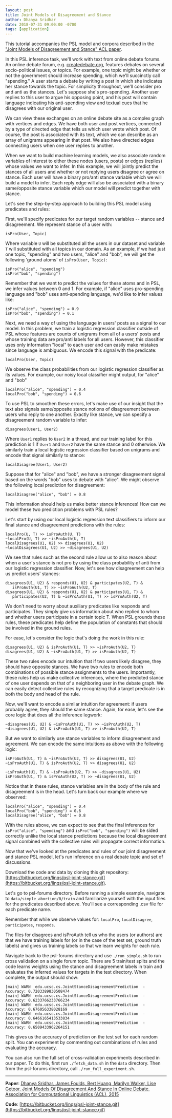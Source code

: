 ```yaml
---
layout: post
title: Joint Models of Disagreement and Stance
author: Dhanya Sridhar
date: 2018-07-31 09:00:00 -0700
tags: [application]
---
```


This tutorial accompanies the PSL model and corpora described in the ["Joint Models of Disagreement and Stance" ACL paper](https://linqs.soe.ucsc.edu/node/258).

In this PSL inference task, we'll work with text from online debate forums.
An online debate forum, e.g. [createdebate.org](createdebate.org), features debates on several socio-political issues, or topics.
For example, one topic might be whether or not the government should increase spending, which we'll succinctly call "spending."
A user starts a debate by writing a post in which she indicates her stance towards the topic.
For simplicity throughout, we'll consider pro and anti as the stances.
Let's suppose she's pro-spending.
Another user replies to this user to argue his opposing point, and his post will contain language indicating his anti-spending view and textual cues that he disagrees with our original user.

We can view these exchanges on an online debate site as a complex graph with vertices and edges.
We have both user and post vertices, connected by a type of directed edge that tells us which user wrote which post.
Of course, the post is associated with its text, which we can describe as an array of unigrams appearing in that post.
We also have directed edges connecting users when one user replies to another.

When we want to build machine learning models, we also associate random variables of interest to either these nodes (users, posts) or edges (replies) whose values we want to infer.
In this example, we will jointly predict the stances of all users and whether or not replying users disagree or agree on stance.
Each user will have a binary pro/anti stance variable which we will build a model to infer.
Each reply edge will also be associated with a binary same/opposite stance variable which our model will predict together with stance.

Let's see the step-by-step approach to building this PSL model using predicates and rules:

First, we'll specify predicates for our target random variables -- stance and disagreement.
We represent stance of a user with:
```
isPro(User, Topic)
```

Where variable `U` will be substituted all the users in our dataset and variable `T` will substituted with all topics in our domain.
As an example, if we had just one topic, "spending" and two users, "alice" and "bob", we will get the following 'ground atoms' of `isPro(User, Topic)`:
```
isPro("alice", "spending")
isPro("bob", "spending")
```

Remember that we want to predict the values for these atoms and in PSL, we infer values between 0 and 1.
For example, if "alice" uses pro-spending language and "bob" uses anti-spending language, we'd like to infer values like:
```
isPro("alice", "spending") = 0.9
isPro("bob", "spending") = 0.1
```

Next, we need a way of using the language in users' posts as a signal to our model.
In this problem, we train a logistic regression classifier outside of PSL whose features are counts of unigrams from all of a users' posts and whose training data are pro/anti labels for all users.
However, this classifier uses only information "local" to each user and can easily make mistakes since language is ambiguous.
We encode this signal with the predicate:
```
localPro(User, Topic)
```

We observe the class probabilities from our logistic regression classifier as its values.
For example, our noisy local classifier might output, for "alice" and "bob"
```
localPro("alice", "spending") = 0.4
localPro("bob", "spending") = 0.6
```

To use PSL to smoothen these errors, let's make use of our insight that the text also signals same/opposite stance notions of disagreement between users who reply to one another.
Exactly like stance, we can specify a disagreement random variable to infer:
```
disagrees(User1, User2)
```

Where `User1` replies to `User2` in a thread, and our training label for this prediction is 1 if `User1` and `User2` have the same stance and 0 otherwise.
We similarly train a local logistic regression classifier based on unigrams and encode that signal similarly to stance:
```
localDisagree(User1, User2)
```

Suppose that for "alice" and "bob", we have a stronger disagreement signal based on the words "bob" uses to debate with "alice".
We might observe the following local prediction for disagreement:
```
localDisagree("alice", "bob") = 0.8
```

This information should help us make better stance inferences!
How can we model these two prediction problems with PSL rules?

Let's start by using our local logistic regression text classifiers to inform our final stance and disagreement predictions with the rules:
```
localPro(U, T) >> isProAuth(U, T)
~localPro(U, T) >> ~isProAuth(U, T)
localDisagrees(U1, U2) >> disagrees(U1, U2)
~localDisagrees(U1, U2) >> ~disagrees(U1, U2)
```

We see that rules such as the second rule allow us to also reason about when a user's stance is not pro by using the class probability of anti from our logistic regression classifier.
Now, let's see how disagreement can help us predict users' stances:
```
disagrees(U1, U2) & responds(U1, U2) & participates(U2, T) &
   isProAuth(U1, T) >> ~isProAuth(U2, T)
disagrees(U1, U2) & responds(U1, U2) & participates(U1, T) &
   participates(U2, T) & ~isProAuth(U1, T) >> isProAuth(U2, T)
```

We don't need to worry about auxiliary predicates like responds and participates.
They simply give us information about who replied to whom and whether users participate in a certain topic T.
When PSL grounds these rules, these predicates help define the population of constants that should be involved in the ground rules.

For ease, let's consider the logic that's doing the work in this rule:
```
disagrees(U1, U2) & isProAuth(U1, T) >> ~isProAuth(U2, T)
disagrees(U1, U2) & ~isProAuth(U1, T) >> isProAuth(U2, T)
```

These two rules encode our intuition that if two users likely disagree, they should have opposite stances. We have two rules to encode both combinations of possible stance assignments to the users.
Importantly, these rules help us make collective inferences, where the predicted stance of one user depends on that of a neighboring user in the debate graph.
We can easily detect collective rules by recognizing that a target predicate is in both the body and head of the rule.

Now, we'll want to encode a similar intuition for agreement: if users probably agree, they should the same stance.
Again, for ease, let's see the core logic that does all the inference legwork:
```
~disagrees(U1, U2) & ~isProAuth(U1, T) >> ~isProAuth(U2, T)
~disagrees(U1, U2) & isProAuth(U1, T) >> isProAuth(U2, T)
```

But we want to similarly use stance variables to inform disagreement and agreement.
We can encode the same intuitions as above with the following logic:
```
isProAuth(U1, T) & ~isProAuth(U2, T) >> disagrees(U1, U2)
~isProAuth(U1, T) & isProAuth(U2, T) >> disagrees(U1, U2)

~isProAuth(U1, T) & ~isProAuth(U2, T) >> ~disagrees(U1, U2)
isProAuth(U1, T) & isProAuth(U2, T) >> ~disagrees(U1, U2)
```

Notice that in these rules, stance variables are in the body of the rule and disagreement is in the head.
Let's turn back our example where we observed:
```
localPro("alice", "spending") = 0.4
localPro("bob", "spending") = 0.6
localDisagree("alice", "bob") = 0.8
```

With the rules above, we can expect to see that the final inferences for `isPro("alice", "spending")` and `isPro("bob", "spending")` will be sided correctly unlike the local stance predictions because the local disagreement signal combined with the collective rules will propagate correct information.

Now that we've looked at the predicates and rules of our joint disagreement and stance PSL model, let's run inference on a real debate topic and set of discussions.

Download the code and data by cloning this git repository: [https://bitbucket.org/linqs/psl-joint-stance.git](https://bitbucket.org/linqs/psl-joint-stance.git).

Let's go to psl-forums directory.
Before running a simple example, navigate to `data/simple_abortion/0/train` and familiarize yourself with the input files for the predicates described above.
You'll see a corresponding .csv file for each predicate name.

Remember that while we observe values for: `localPro`, `localDisagree`, `participates`, `responds`.

The files for disagrees and isProAuth tell us who the users (or authors) are that we have training labels for (or in the case of the test set, ground truth labels) and gives us training labels so that we learn weights for each rule.

Navigate back to the psl-forums directory and use `./run_simple.sh` to run cross validation on a single forum topic.
There are 5 train/test splits and the code learns weights using the stance and disagreement labels in train and evaluates the inferred values for targets in the test directory.
When complete, the output should show:
```
[main] WARN  edu.ucsc.cs.JointStanceDisagreementPrediction  - Accuracy: 0.7203389830508474
[main] WARN  edu.ucsc.cs.JointStanceDisagreementPrediction  - Accuracy: 0.6233766233766234
[main] WARN  edu.ucsc.cs.JointStanceDisagreementPrediction  - Accuracy: 0.676056338028169
[main] WARN  edu.ucsc.cs.JointStanceDisagreementPrediction  - Accuracy: 0.6466165413533834
[main] WARN  edu.ucsc.cs.JointStanceDisagreementPrediction  - Accuracy: 0.6509433962264151
```

This gives us the accuracy of prediction on the test set for each random split.
You can experiment by commenting out combinations of rules and evaluating the accuracy.

You can also run the full set of cross-validation experiments described in our paper.
To do this, first run `./fetch_data.sh` in the `data` directory.
Then from the psl-forums directory, call `./run_full_experiment.sh`.

---

**Paper**: [Dhanya Sridhar, James Foulds, Bert Huang, Marilyn Walker, Lise Getoor. Joint Models Of Disagreement And Stance In Online Debate. Association for Computational Linguistics (ACL), 2015](https://linqs.soe.ucsc.edu/node/258)

**Code**: [https://bitbucket.org/linqs/psl-joint-stance.git](https://bitbucket.org/linqs/psl-joint-stance.git)
